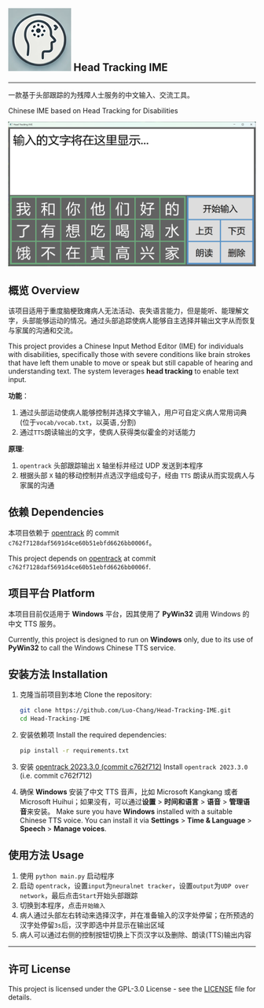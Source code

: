 ## ![screen](./misc/icon_small.png) Head Tracking IME
---
一款基于头部跟踪的为残障人士服务的中文输入、交流工具。

Chinese IME based on Head Tracking for Disabilities

![screen](./misc/image.png)


## 概览 Overview

该项目适用于重度脑梗致瘫病人无法活动、丧失语言能力，但是能听、能理解文字，头部能够运动的情况。通过头部追踪使病人能够自主选择并输出文字从而恢复与家属的沟通和交流。

This project provides a Chinese Input Method Editor (IME) for individuals with disabilities, specifically those with severe conditions like brain strokes that have left them unable to move or speak but still capable of hearing and understanding text. The system leverages **head tracking** to enable text input.

**功能**：
1. 通过头部运动使病人能够控制并选择文字输入，用户可自定义病人常用词典(位于`vocab/vocab.txt`，以英语`,`分割)
1. 通过`TTS`朗读输出的文字，使病人获得类似霍金的对话能力

**原理**:
1. `opentrack` 头部跟踪输出 `X` 轴坐标并经过 UDP 发送到本程序
1. 根据头部 `X` 轴的移动控制并点选汉字组成句子，经由 `TTS` 朗读从而实现病人与家属的沟通



## 依赖 Dependencies

本项目依赖于 [opentrack](https://github.com/opentrack/opentrack/commit/c762f7128daf5691d4ce60b51ebfd6626bb0006f) 的 commit `c762f7128daf5691d4ce60b51ebfd6626bb0006f`。

This project depends on [opentrack](https://github.com/opentrack/opentrack/commit/c762f7128daf5691d4ce60b51ebfd6626bb0006f) at commit `c762f7128daf5691d4ce60b51ebfd6626bb0006f`.



## 项目平台 Platform

本项目目前仅适用于 **Windows** 平台，因其使用了 **PyWin32** 调用 Windows 的中文 TTS 服务。

Currently, this project is designed to run on **Windows** only, due to its use of **PyWin32** to call the Windows Chinese TTS service.


## 安装方法 Installation

1. 克隆当前项目到本地 Clone the repository:

    ```bash
    git clone https://github.com/Luo-Chang/Head-Tracking-IME.git
    cd Head-Tracking-IME
    ```

1. 安装依赖项 Install the required dependencies:

    ```bash
    pip install -r requirements.txt
    ```

1. 安装 [opentrack 2023.3.0 (commit c762f712)](https://github.com/opentrack/opentrack/commit/c762f7128daf5691d4ce60b51ebfd6626bb0006f) Install `opentrack 2023.3.0` (i.e. commit c762f712)

1. 确保 **Windows** 安装了中文 TTS 音声，比如 Microsoft Kangkang 或者 Microsoft Huihui；如果没有，可以通过**设置** > **时间和语言** > **语音** > **管理语音**来安装。
 Make sure you have **Windows** installed with a suitable Chinese TTS voice. You can install it via **Settings** > **Time & Language** > **Speech** > **Manage voices**.


## 使用方法 Usage

1. 使用 `python main.py` 启动程序
1. 启动 `opentrack`，设置`input`为`neuralnet tracker`，设置`output`为`UDP over network`，最后点击`Start`开始头部跟踪
1. 切换到本程序，点击`开始输入`
1. 病人通过头部左右转动来选择汉字，并在准备输入的汉字处停留；在所预选的汉字处停留`3s`后，汉字即选中并显示在输出区域
1. 病人可以通过右侧的控制按钮切换上下页汉字以及删除、朗读(TTS)输出内容

---

## 许可 License

This project is licensed under the GPL-3.0 License - see the [LICENSE](LICENSE) file for details.

